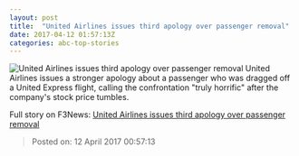 ```yaml
---
layout: post
title:  "United Airlines issues third apology over passenger removal"
date: 2017-04-12 01:57:13Z
categories: abc-top-stories
---
```


![United Airlines issues third apology over passenger removal](http://www.abc.net.au/news/image/8433216-1x1-700x700.jpg)
United Airlines issues a stronger apology about a passenger who was dragged off a United Express flight, calling the confrontation "truly horrific" after the company's stock price tumbles.


Full story on F3News: [United Airlines issues third apology over passenger removal](http://www.f3nws.com/n/qzvBAF)

> Posted on: 12 April 2017 00:57:13
